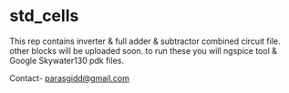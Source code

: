 # std_cells
This rep contains inverter & full adder & subtractor combined circuit file.
other blocks will be uploaded soon. 
to run these you will ngspice tool & Google Skywater130 pdk files.

Contact- parasgidd@gmail.com
